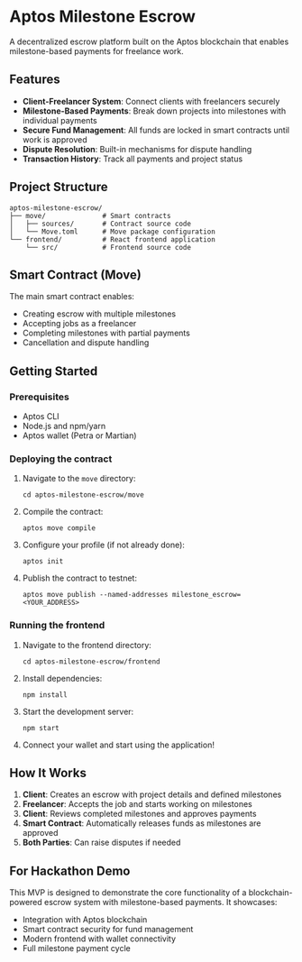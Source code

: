 # Aptos Milestone Escrow

A decentralized escrow platform built on the Aptos blockchain that enables milestone-based payments for freelance work.

## Features

- **Client-Freelancer System**: Connect clients with freelancers securely
- **Milestone-Based Payments**: Break down projects into milestones with individual payments
- **Secure Fund Management**: All funds are locked in smart contracts until work is approved
- **Dispute Resolution**: Built-in mechanisms for dispute handling
- **Transaction History**: Track all payments and project status

## Project Structure

```
aptos-milestone-escrow/
├── move/              # Smart contracts
│   ├── sources/       # Contract source code
│   └── Move.toml      # Move package configuration
└── frontend/          # React frontend application
    └── src/           # Frontend source code
```

## Smart Contract (Move)

The main smart contract enables:
- Creating escrow with multiple milestones
- Accepting jobs as a freelancer
- Completing milestones with partial payments
- Cancellation and dispute handling

## Getting Started

### Prerequisites

- Aptos CLI
- Node.js and npm/yarn
- Aptos wallet (Petra or Martian)

### Deploying the contract

1. Navigate to the `move` directory:
   ```
   cd aptos-milestone-escrow/move
   ```

2. Compile the contract:
   ```
   aptos move compile
   ```

3. Configure your profile (if not already done):
   ```
   aptos init
   ```

4. Publish the contract to testnet:
   ```
   aptos move publish --named-addresses milestone_escrow=<YOUR_ADDRESS>
   ```

### Running the frontend

1. Navigate to the frontend directory:
   ```
   cd aptos-milestone-escrow/frontend
   ```

2. Install dependencies:
   ```
   npm install
   ```

3. Start the development server:
   ```
   npm start
   ```

4. Connect your wallet and start using the application!

## How It Works

1. **Client**: Creates an escrow with project details and defined milestones
2. **Freelancer**: Accepts the job and starts working on milestones
3. **Client**: Reviews completed milestones and approves payments
4. **Smart Contract**: Automatically releases funds as milestones are approved
5. **Both Parties**: Can raise disputes if needed

## For Hackathon Demo

This MVP is designed to demonstrate the core functionality of a blockchain-powered escrow system with milestone-based payments. It showcases:

- Integration with Aptos blockchain
- Smart contract security for fund management
- Modern frontend with wallet connectivity
- Full milestone payment cycle 